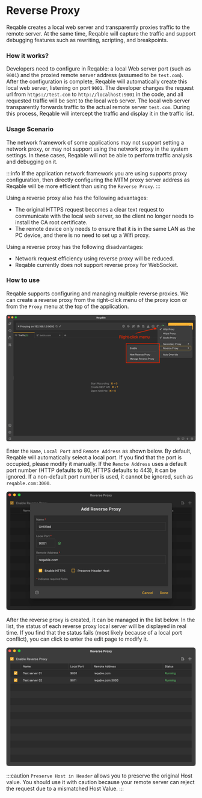 # Reverse Proxy

Reqable creates a local web server and transparently proxies traffic to the remote server. At the same time, Reqable will capture the traffic and support debugging features such as rewriting, scripting, and breakpoints.

### How it works?

Developers need to configure in Reqable: a local Web server port (such as `9001`) and the proxied remote server address (assumed to be `test.com`). After the configuration is complete, Reqable will automatically create this local web server, listening on port `9001`. The developer changes the request url from `https://test.com` to `http://localhost:9001` in the code, and all requested traffic will be sent to the local web server. The local web server transparently forwards traffic to the actual remote server `test.com`. During this process, Reqable will intercept the traffic and display it in the traffic list.

### Usage Scenario

The network framework of some applications may not support setting a network proxy, or may not support using the network proxy in the system settings. In these cases, Reqable will not be able to perform traffic analysis and debugging on it.

:::info
If the application network framework you are using supports proxy configuration, then directly configuring the MITM proxy server address as Reqable will be more efficient than using the `Reverse Proxy`.
:::

Using a reverse proxy also has the following advantages:
- The original HTTPS request becomes a clear text request to communicate with the local web server, so the client no longer needs to install the CA root certificate.
- The remote device only needs to ensure that it is in the same LAN as the PC device, and there is no need to set up a Wifi proxy.

Using a reverse proxy has the following disadvantages:
- Network request efficiency using reverse proxy will be reduced.
- Reqable currently does not support reverse proxy for WebSocket.

### How to use

Reqable supports configuring and managing multiple reverse proxies. We can create a reverse proxy from the right-click menu of the proxy icon or from the `Proxy` menu at the top of the application.

![](arts/reverse_proxy_01.png)

Enter the `Name`, `Local Port` and `Remote Address` as shown below. By default, Reqable will automatically select a local port. If you find that the port is occupied, please modify it manually. If the `Remote Address` uses a default port number (HTTP defaults to 80, HTTPS defaults to 443), it can be ignored. If a non-default port number is used, it cannot be ignored, such as `reqable.com:3000`.

![](arts/reverse_proxy_02.png)

After the reverse proxy is created, it can be managed in the list below. In the list, the status of each reverse proxy local server will be displayed in real time. If you find that the status fails (most likely because of a local port conflict), you can click to enter the edit page to modify it.

![](arts/reverse_proxy_03.png)

:::caution
`Preserve Host in Header` allows you to preserve the original Host value. You should use it with caution because your remote server can reject the request due to a mismatched Host Value.
:::